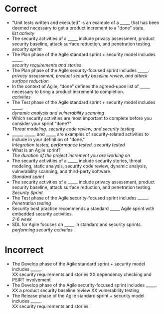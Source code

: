 # Correct
- "Unit tests written and executed" is an example of a _____ that has been deemed necessary to get a product increment to a "done" state.  
*list activity*
- The security activities of a _____ include privacy assessment, product security baseline, attack surface reduction, and penetration testing.  
*security sprint*
- The Plan phase of the Agile standard sprint + security model includes _____.  
*security requirements and stories*
- The Plan phase of the Agile security-focused sprint includes _____.  
*privacy assessment, product security baseline review, and attack surface reduction*
- In the context of Agile, “done” defines the agreed-upon list of _____ necessary to bring a product increment to completion.  
*activities*
- The Test phase of the Agile standard sprint + security model includes _____.  
*dynamic analysis and vulnerability scanning*
- Which security activities are most important to complete before you consider your sprint "done?"  
*Threat modeling, security code review, and security testing*
- _____, _____, and _____ are examples of security-related activities to include in your definition of "done."  
*Integration tested, performance tested, security tested*
- What is an Agile sprint?  
*The duration of the project increment you are working on*
- The security activities of a _____ include security stories, threat modeling, static analysis, security code review, dynamic analysis, vulnerability scanning, and third-party software.  
*Standard sprint*
- The security activities of a _____ include privacy assessment, product security baseline, attack surface reduction, and penetration testing.  
*Security Sprint*
- The Test phase of the Agile security-focused sprint includes _____.  
*Penetration testing*
- Security best practice recommends a standard _____ Agile sprint with embedded security activities.  
*2-6 week*
- SDL for Agile focuses on _____ in standard and security sprints.  
*performing security activities*
# Incorrect
- The Develop phase of the Agile standard sprint + security model includes _____.  
XX security requirements and stories
XX dependency checking and PSIRT involvement
- The Develop phase of the Agile security-focused sprint includes _____.  
XX a product security baseline review
XX vulnerability testing
- The Release phase of the Agile standard sprint + security model includes _____.  
XX security requirements and stories
